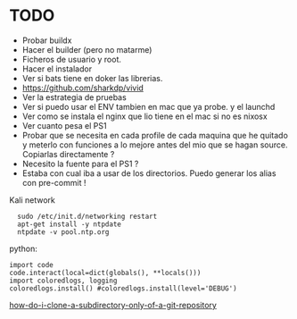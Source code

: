 # TODO

- Probar buildx 
- Hacer el builder (pero no matarme)
- Ficheros de usuario y root. 
- Hacer el instalador 
- Ver si bats tiene en doker las librerias. 
- https://github.com/sharkdp/vivid
- Ver la estrategia de pruebas
- Ver si puedo usar el ENV tambien en mac que ya probe. y el launchd 
- Ver como se instala el nginx que lio tiene en el mac si no es nixosx 
- Ver cuanto pesa el PS1 
- Probar que se necesita en cada profile de cada maquina que he quitado y meterlo con funciones a lo mejore antes del mio que se hagan source. Copiarlas directamente ? 
- Necesito la fuente para el PS1 ? 
- Estaba con cual iba a usar de los directorios. Puedo generar los alias con pre-commit !

Kali network 

      sudo /etc/init.d/networking restart
      apt-get install -y ntpdate
      ntpdate -v pool.ntp.org


python:
    
    import code
    code.interact(local=dict(globals(), **locals()))
    import coloredlogs, logging
    coloredlogs.install() #coloredlogs.install(level='DEBUG')

[how-do-i-clone-a-subdirectory-only-of-a-git-repository](https://stackoverflow.com/a/13738951/7596401)
